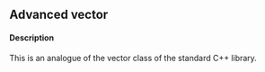 ## Advanced vector

#### Description
This is an analogue of the vector class of the standard C++ library.
